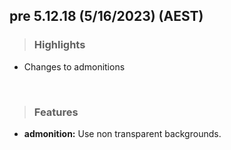 ## pre 5.12.18 (5/16/2023) (AEST)

> ### **Highlights**
* Changes to admonitions
<br>

> ### Features
* **admonition:** Use non transparent backgrounds.
